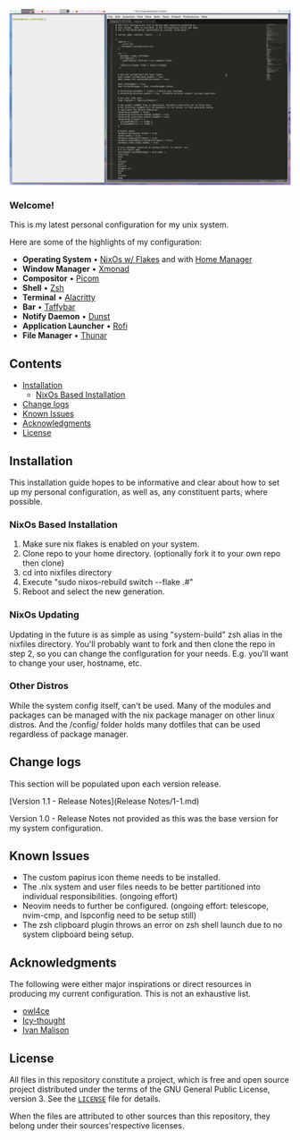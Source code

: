 <p align="center">
  <img src="https://raw.githubusercontent.com/selene57/nixfiles/master/images/preview.png" alt="preview"/>
</p>

### Welcome!

This is my latest personal configuration for my unix system.

Here are some of the highlights of my configuration:

- **Operating System**             • [NixOs w/ Flakes](https://nixos.org/) and with [Home Manager](https://github.com/nix-community/home-manager)
- **Window Manager**               • [Xmonad](https://xmonad.org/)
- **Compositor**                   • [Picom](https://github.com/yshui/picom)
- **Shell**                        • [Zsh](https://www.zsh.org)
- **Terminal**                     • [Alacritty](https://github.com/alacritty/alacritty)
- **Bar**                          • [Taffybar](https://github.com/taffybar/taffybar)
- **Notify Daemon**                • [Dunst](https://github.com/dunst-project/dunst)
- **Application Launcher**         • [Rofi](https://github.com/davatorium/rofi)
- **File Manager**                 • [Thunar](https://github.com/xfce-mirror/thunar)

## Contents

 - [Installation](#installation)
    - [NixOs Based Installation](#nixos-based-installation)
 - [Change logs](#change-logs)
 - [Known Issues](#known-issues)
 - [Acknowledgments](#acknowledgments)
 - [License](#license)

## Installation

This installation guide hopes to be informative and clear about how to set up my personal configuration, as well as, any constituent parts, where possible.

### NixOs Based Installation

1. Make sure nix flakes is enabled on your system.
2. Clone repo to your home directory. (optionally fork it to your own repo then clone)
3. cd into nixfiles directory
4. Execute "sudo nixos-rebuild switch --flake .#"
5. Reboot and select the new generation.

### NixOs Updating

Updating in the future is as simple as using "system-build" zsh alias in the nixfiles directory. You'll probably want to fork and then clone the repo in step 2, so you can change the configuration for your needs. E.g. you'll want to change your user, hostname, etc.

### Other Distros

While the system config itself, can't be used. Many of the modules and packages can be managed with the nix package manager on other linux distros. And the /config/ folder holds many dotfiles that can be used regardless of package manager.

## Change logs

This section will be populated upon each version release.

[Version 1.1 - Release Notes](Release Notes/1-1.md)

Version 1.0 - Release Notes not provided as this was the base version for my system configuration.

## Known Issues

- The custom papirus icon theme needs to be installed.
- The .nix system and user files needs to be better partitioned into individual responsibilities. (ongoing effort)
- Neovim needs to further be configured. (ongoing effort: telescope, nvim-cmp, and lspconfig need to be setup still)
- The zsh clipboard plugin throws an error on zsh shell launch due to no system clipboard being setup.

## Acknowledgments

The following were either major inspirations or direct resources in producing my current configuration. This is not an exhaustive list.

- [owl4ce](https://github.com/owl4ce/dotfiles)
- [Icy-thought](https://github.com/Icy-Thought/Snowflake)
- [Ivan Malison](https://github.com/IvanMalison/dotfiles)

## License

All files in this repository constitute a project, which is free and open source project distributed under the terms of the GNU General Public License, version 3. See the [`LICENSE`](LICENSE) file for details.

When the files are attributed to other sources than this repository, they belong under their sources'respective licenses.